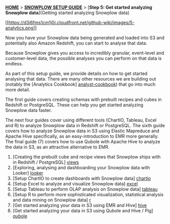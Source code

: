 <a name="top" />

[**HOME**](Home) > [**SNOWPLOW SETUP GUIDE**](Setting-up-Snowplow) > [**Step 5: Get started analyzing Snowplow data**](Getting started analyzing Snowplow data)

[[https://d3i6fms1cm1j0i.cloudfront.net/github-wiki/images/5-analytics.png]] 

Now you have your Snowplow data being generated and loaded into S3 and potentially also Amazon Redshift, you can start to analyse that data.

Because Snowplow gives you access to incredibly granular, event-level and customer-level data, the possible analyses you can perform on that data is endless.

As part of this setup guide, we provide details on how to get started analysing that data. There are many other resources we are building out (notably the [Analytics Cookbook] [analyst-cookbook]) that go into much more detail.

The first guide covers creating schemas with prebuilt recipes and cubes in Redshift or PostgreSQL. These can help you get started analyzing Snowplow data faster. 

The next four guides cover using different tools (ChartIO, Tableau, Excel and R) to analyze Snowplow data in Redshift or PostgreSQL. The sixth guide covers how to analyze Snowplow data in S3 using Elastic Mapreduce and Apache Hive specifically, as an easy-introduction to EMR more generally. The final guide (7) covers how to use Qubole with Apache Hive to analyze the data in S3, as an attractive alternative to EMR.

1. [Creating the prebuilt cube and recipe views that Snowplow ships with in Redshift / PostgreSQL] [views]
2. [Exploring, analysing and dashboarding your Snowplow data with Looker] [looker]
3. [Setup ChartIO to create dashboards with Snowplow data] [chartio]
4. [Setup Excel to analyze and visualize Snowplow data] [excel]
5. [Setup Tableau to perform OLAP analysis on Snowplow data] [tableau]
6. [Setup R to perform more sophisticated visualization, statistical analysis and data mining on Snowplow data] [r]
7. [Get started analyzing your data in S3 using EMR and Hive] [hive]
8. [Get started analyzing your data in S3 using Qubole and Hive / Pig] [qubole]


[analyst-cookbook]: http://snowplowanalytics.com/analytics/index.html
[looker]: Getting-started-with-Looker
[hive]: Getting-started-with-EMR
[infobright]: Getting-started-analysing-your-data-in-Infobright
[chartio]: Setting-up-ChartIO-to-visualize-Snowplow-data
[excel]: Setting-up-Excel-to-analyze-Snowplow-data
[tableau]: Setting-up-Tableau-to-analyze-your-Snowplow-data
[r]: Setting-up-R-to-perform-more-sophisticated-analysis-on-your-Snowplow-data
[qubole]: Setting-up-Qubole-to-analyze-Snowplow-data-using-Apache-Hive
[views]: Setting-up-the-prebuilt-views-in-Redshift-and-PostgreSQL
